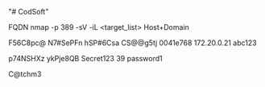 "# CodSoft"

FQDN
nmap -p 389 -sV -iL <target_list>
Host+Domain




















F56C8pc@
N7#SePFn
hSP#6Csa
CS@@g5tj
0041e768
172.20.0.21
abc123

p74NSHXz
ykPje8QB
Secret123
39
password1

C@tchm3
